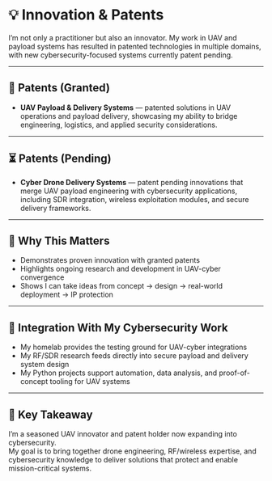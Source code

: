 # 💡 **Innovation & Patents**

I’m not only a practitioner but also an innovator. My work in UAV and payload systems has resulted in patented technologies in multiple domains, with new cybersecurity-focused systems currently patent pending.  

---

## 📜 **Patents (Granted)**
- **UAV Payload & Delivery Systems** — patented solutions in UAV operations and payload delivery, showcasing my ability to bridge engineering, logistics, and applied security considerations.  

---

## ⏳ **Patents (Pending)**
- **Cyber Drone Delivery Systems** — patent pending innovations that merge UAV payload engineering with cybersecurity applications, including SDR integration, wireless exploitation modules, and secure delivery frameworks.  

---

## 🔑 **Why This Matters**
- Demonstrates proven innovation with granted patents  
- Highlights ongoing research and development in UAV-cyber convergence  
- Shows I can take ideas from concept → design → real-world deployment → IP protection  

---

## 🌟 **Integration With My Cybersecurity Work**
- My homelab provides the testing ground for UAV-cyber integrations  
- My RF/SDR research feeds directly into secure payload and delivery system design  
- My Python projects support automation, data analysis, and proof-of-concept tooling for UAV systems  

---

## 📌 **Key Takeaway**
I’m a seasoned UAV innovator and patent holder now expanding into cybersecurity.  
My goal is to bring together drone engineering, RF/wireless expertise, and cybersecurity knowledge to deliver solutions that protect and enable mission-critical systems.  

